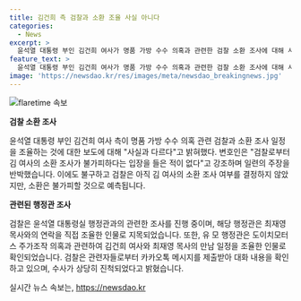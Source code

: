 ```yaml
---
title: 김건희 측 검찰과 소환 조율 사실 아니다
categories:
  - News
excerpt: >
  윤석열 대통령 부인 김건희 여사가 명품 가방 수수 의혹과 관련한 검찰 소환 조사에 대해 사실과 다르다고 부인했다. 김 여사 측 변호인은 검찰로부터 소환 조사가 불가피하다는 입장을 들은 적이 없다며 강조했다. 또한, 유 모 대통령실 행정관이 조사 대상으로 도약해 소환 조사 여부에 대한 결정은 아직 내려지지 않았으나 불가피할 것이라는 예측이 나오고 있다. 관련하여 도이치모터스 주가조작 의혹도 함께 조사될 전망이다. (150자)
feature_text: >
  윤석열 대통령 부인 김건희 여사가 명품 가방 수수 의혹과 관련한 검찰 소환 조사에 대해 사실과 다르다고 부인했다. 김 여사 측 변호인은 검찰로부터 소환 조사가 불가피하다는 입장을 들은 적이 없다며 강조했다. 또한, 유 모 대통령실 행정관이 조사 대상으로 도약해 소환 조사 여부에 대한 결정은 아직 내려지지 않았으나 불가피할 것이라는 예측이 나오고 있다. 관련하여 도이치모터스 주가조작 의혹도 함께 조사될 전망이다. (150자)
image: 'https://newsdao.kr/res/images/meta/newsdao_breakingnews.jpg'
---
```


<p><img src="https://newsdao.kr/res/images/meta/newsdao_breakingnews.jpg" alt="flaretime 속보" /></p>

<p><b>검찰 소환 조사</b></p>

<p data-ke-size="size16">윤석열 대통령 부인 김건희 여사 측이 명품 가방 수수 의혹 관련 검찰과 소환 조사 일정을 조율하는 것에 대한 보도에 대해 "사실과 다르다"고 밝혀했다. 변호인은 "검찰로부터 김 여사의 소환 조사가 불가피하다는 입장을 들은 적이 없다"고 강조하며 일련의 주장을 반박했습니다. 이에도 불구하고 검찰은 아직 김 여사의 소환 조사 여부를 결정하지 않았지만, 소환은 불가피할 것으로 예측됩니다.</p>

<p><b>관련된 행정관 조사</b></p>

<p data-ke-size="size16">검찰은 윤석열 대통령실 행정관과의 관련한 조사를 진행 중이며, 해당 행정관은 최재영 목사와의 연락을 직접 조율한 인물로 지목되었습니다. 또한, 유 모 행정관은 도이치모터스 주가조작 의혹과 관련하여 김건희 여사와 최재영 목사의 만남 일정을 조율한 인물로 확인되었습니다. 검찰은 관련자들로부터 카카오톡 메시지를 제출받아 대화 내용을 확인하고 있으며, 수사가 상당히 진척되었다고 밝혔습니다.</p>
실시간 뉴스 속보는, <a href="https://newsdao.kr" rel="dofollow">https://newsdao.kr</a>


